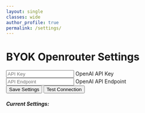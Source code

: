 ```yaml
---
layout: single
classes: wide
author_profile: true
permalink: /settings/
---
```


<div class="container mt-5">
    <h1 class="mb-4">BYOK Openrouter Settings</h1>
    <div class="row">
        <div class="col-md-8 col-lg-6">
            <form id="settingsForm">
                <div class="form-floating">
                    <input type="password" class="form-control" id="apiKey" placeholder="API Key">
                    <label for="apiKey">OpenAI API Key</label>
                </div>
                <div class="form-floating">
                    <input type="url" class="form-control" id="endpoint" placeholder="API Endpoint">
                    <label for="endpoint">OpenAI API Endpoint</label>
                </div>
                <div class="mt-4">
                    <button type="submit" class="btn btn-primary">Save Settings</button>
                    <button type="button" class="btn btn-secondary ms-2" id="testConnection">Test
                        Connection</button>
                </div>
            </form>
            <div class="mt-4">
                <h5>Current Settings:</h5>
                <pre id="currentSettings" class="bg-light p-3 rounded"></pre>
            </div>
        </div>
    </div>
</div>

<!-- Alert for notifications -->
<div class="alert" role="alert"></div>

<script src="{{ '/assets/js/settings.js' | relative_url }}"></script>